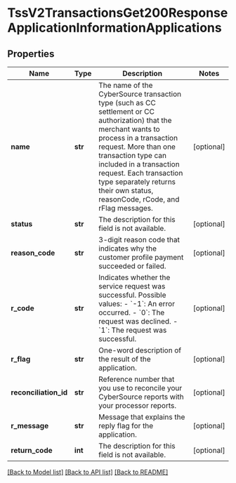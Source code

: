 # TssV2TransactionsGet200ResponseApplicationInformationApplications

## Properties
Name | Type | Description | Notes
------------ | ------------- | ------------- | -------------
**name** | **str** | The name of the CyberSource transaction type (such as CC settlement or CC authorization) that the merchant wants to process in a transaction request. More than one transaction type can included in a transaction request. Each transaction type separately returns their own status, reasonCode, rCode, and rFlag messages.  | [optional] 
**status** | **str** | The description for this field is not available. | [optional] 
**reason_code** | **str** | 3-digit reason code that indicates why the customer profile payment succeeded or failed. | [optional] 
**r_code** | **str** | Indicates whether the service request was successful. Possible values:  - &#x60;-1&#x60;: An error occurred. - &#x60;0&#x60;: The request was declined. - &#x60;1&#x60;: The request was successful.  | [optional] 
**r_flag** | **str** | One-word description of the result of the application.  | [optional] 
**reconciliation_id** | **str** | Reference number that you use to reconcile your CyberSource reports with your processor reports.  | [optional] 
**r_message** | **str** | Message that explains the reply flag for the application.  | [optional] 
**return_code** | **int** | The description for this field is not available. | [optional] 

[[Back to Model list]](../README.md#documentation-for-models) [[Back to API list]](../README.md#documentation-for-api-endpoints) [[Back to README]](../README.md)


